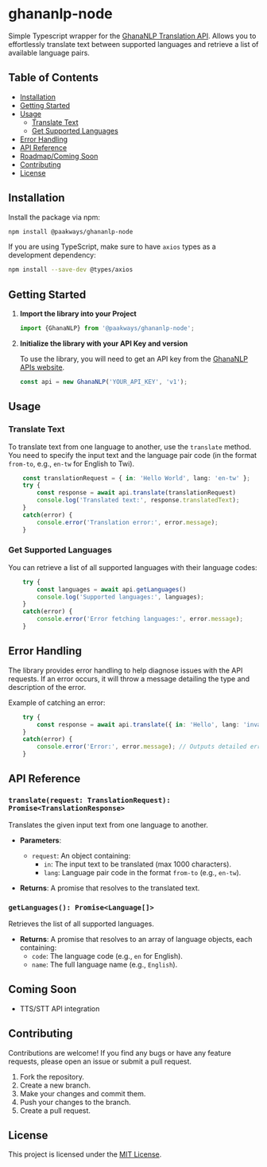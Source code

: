 # ghananlp-node
Simple Typescript wrapper for the [GhanaNLP Translation API](https://ghananlp.org/). Allows you to effortlessly translate text between supported languages and retrieve a list of available language pairs.

## Table of Contents
- [Installation](#installation)
- [Getting Started](#getting-started)
- [Usage](#usage)
  - [Translate Text](#translate-text)
  - [Get Supported Languages](#get-supported-languages)
- [Error Handling](#error-handling)
- [API Reference](#api-reference)
- [Roadmap/Coming Soon](#coming-soon)
- [Contributing](#contributing)
- [License](#license)

## Installation

Install the package via npm:

```bash
npm install @paakways/ghananlp-node
```

If you are using TypeScript, make sure to have `axios` types as a development dependency:

```bash
npm install --save-dev @types/axios
```

## Getting Started

1. **Import the library into your Project**

    ```typescript
    import {GhanaNLP} from '@paakways/ghananlp-node';
    ```

2. **Initialize the library with your API Key and version**

    To use the library, you will need to get an API key from the [GhanaNLP APIs website](https://translation.ghananlp.org/apis).

    ```typescript
    const api = new GhanaNLP('YOUR_API_KEY', 'v1');
    ```

## Usage

### Translate Text

To translate text from one language to another, use the `translate` method. You need to specify the input text and the language pair code (in the format `from-to`, e.g., `en-tw` for English to Twi).

```typescript
    const translationRequest = { in: 'Hello World', lang: 'en-tw' };
    try {
        const response = await api.translate(translationRequest)
        console.log('Translated text:', response.translatedText);
    }
    catch(error) {
        console.error('Translation error:', error.message);
    }
```

### Get Supported Languages

You can retrieve a list of all supported languages with their language codes:

```typescript
    try {
        const languages = await api.getLanguages()
        console.log('Supported languages:', languages);
    }
    catch(error) {
        console.error('Error fetching languages:', error.message);
    }
```

## Error Handling

The library provides error handling to help diagnose issues with the API requests. If an error occurs, it will throw a message detailing the type and description of the error.

Example of catching an error:

```typescript
    try {
        const response = await api.translate({ in: 'Hello', lang: 'invalid-code' })
    }
    catch(error) {
        console.error('Error:', error.message); // Outputs detailed error message
    }
```

## API Reference

### `translate(request: TranslationRequest): Promise<TranslationResponse>`

Translates the given input text from one language to another.

- **Parameters**:
  - `request`: An object containing:
    - `in`: The input text to be translated (max 1000 characters).
    - `lang`: Language pair code in the format `from-to` (e.g., `en-tw`).

- **Returns**: A promise that resolves to the translated text.

### `getLanguages(): Promise<Language[]>`

Retrieves the list of all supported languages.

- **Returns**: A promise that resolves to an array of language objects, each containing:
  - `code`: The language code (e.g., `en` for English).
  - `name`: The full language name (e.g., `English`).


## Coming Soon
- TTS/STT API integration


## Contributing

Contributions are welcome! If you find any bugs or have any feature requests, please open an issue or submit a pull request.

1. Fork the repository.
2. Create a new branch.
3. Make your changes and commit them.
4. Push your changes to the branch.
5. Create a pull request.

## License

This project is licensed under the [MIT License](LICENSE).
